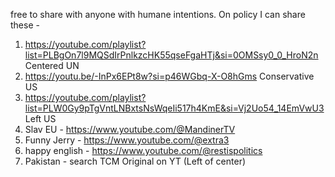 free to share with anyone with humane intentions. On policy I can share these - 
1. https://youtube.com/playlist?list=PLBgOn7l9MQSdIrPnlkzcHK55qseFgaHTj&si=0OMSsy0_0_HroN2n Centered UN
2. https://youtu.be/-InPx6EPt8w?si=p46WGbq-X-O8hGms Conservative US
3. https://youtube.com/playlist?list=PLW0Gy9pTgVntLNBxtsNsWqeIi517h4KmE&si=Vj2Uo54_14EmVwU3  Left US
4. Slav EU - https://www.youtube.com/@MandinerTV
5. Funny Jerry - https://www.youtube.com/@extra3
6. happy english - https://www.youtube.com/@restispolitics
7. Pakistan - search TCM Original on YT (Left of center)
